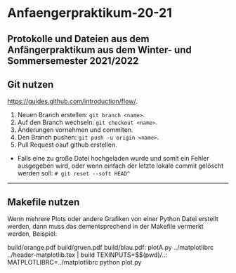 # Anfaengerpraktikum-20-21
Protokolle und Dateien aus dem Anfängerpraktikum aus dem Winter- und Sommersemester 2021/2022
---
## Git nutzen
https://guides.github.com/introduction/flow/.

1. Neuen Branch erstellen: `git branch <name>`.
2. Auf den Branch wechseln: `git checkout <name>`.
3. Änderungen vornehmen und commiten.
4. Den Branch pushen: `git push -u origin <name>`.
5. Pull Request oauf github erstellen.

- Falls eine zu große Datei hochgeladen wurde und somit ein Fehler ausgegeben wird, oder wenn einfach der letzte 
    lokale commit gelöscht werden soll: `# git reset --soft HEAD^`

---

## Makefile nutzen

Wenn mehrere Plots oder andere Grafiken von einer Python Datei erstellt werden, dann muss das dementsprechend in der Makefile vermerkt werden, Beispiel:

build/orange.pdf build/gruen.pdf build/blau.pdf: plotA.py ../matplotlibrc ../header-matplotlib.tex | build
	TEXINPUTS=$$(pwd)/..: MATPLOTLIBRC=../matplotlibrc python plot.py
  

